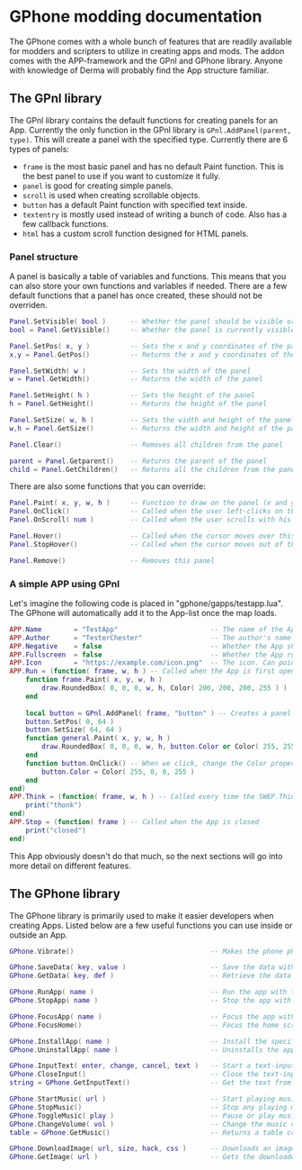 # GPhone modding documentation
The GPhone comes with a whole bunch of features that are readily available
for modders and scripters to utilize in creating apps and mods.The addon comes with the APP-framework and the GPnl and GPhone library.
Anyone with knowledge of Derma will probably find the App structure familiar.

## The GPnl library
The GPnl library contains the default functions for creating panels for an App.
Currently the only function in the GPnl library is `GPnl.AddPanel(parent, type)`.
This will create a panel with the specified type. Currently there are 6 types of panels:
* `frame` is the most basic panel and has no default Paint function. This is the best panel to use if you want to customize it fully.
* `panel` is good for creating simple panels.
* `scroll` is used when creating scrollable objects.
* `button` has a default Paint function with specified text inside.
* `textentry` is mostly used instead of writing a bunch of code. Also has a few callback functions.
* `html` has a custom scroll function designed for HTML panels.

### Panel structure
A panel is basically a table of variables and functions.
This means that you can also store your own functions and variables if needed.
There are a few default functions that a panel has once created, these should not be overriden.
```lua
Panel.SetVisible( bool )      -- Whether the panel should be visible or not (chil panels won't be drawn)
bool = Panel.GetVisible()     -- Whether the panel is currently visible or not

Panel.SetPos( x, y )          -- Sets the x and y coordinates of the panel
x,y = Panel.GetPos()          -- Returns the x and y coordinates of the panel

Panel.SetWidth( w )           -- Sets the width of the panel
w = Panel.GetWidth()          -- Returns the width of the panel

Panel.SetHeight( h )          -- Sets the height of the panel
h = Panel.GetHeight()         -- Returns the height of the panel

Panel.SetSize( w, h )         -- Sets the width and height of the panel
w,h = Panel.GetSize()         -- Returns the width and height of the panel

Panel.Clear()                 -- Removes all children from the panel

parent = Panel.Getparent()    -- Returns the parent of the panel
child = Panel.GetChildren()   -- Returns all the children from the panel
```
There are also some functions that you can override:
```lua
Panel.Paint( x, y, w, h )     -- Function to draw on the panel (x and y are not needed unless you change the viewport)
Panel.OnClick()               -- Called when the user left-clicks on this panel
Panel.OnScroll( num )         -- Called when the user scrolls with his mouse (only works on scroll-type panels)

Panel.Hover()                 -- Called when the cursor moves over this panel
Panel.StopHover()             -- Called when the cursor moves out of this panel

Panel.Remove()                -- Removes this panel
```

### A simple APP using GPnl
Let's imagine the following code is placed in "gphone/gapps/testapp.lua".
The GPhone will automatically add it to the App-list once the map loads.

```lua
APP.Name        = "TestApp"                       -- The name of the App
APP.Author      = "TesterChester"                 -- The author's name
APP.Negative    = false                           -- Whether the App should use negative top-colors or not
APP.Fullscreen  = false                           -- Whether the App runs in fullscreen or not
APP.Icon        = "https://example.com/icon.png"  -- The icon. Can point to a local file or an online file
APP.Run = (function( frame, w, h ) -- Called when the App is first opened
	function frame.Paint( x, y, w, h )
		draw.RoundedBox( 0, 0, 0, w, h, Color( 200, 200, 200, 255 ) )
	end
	
	local button = GPnl.AddPanel( frame, "button" ) -- Creates a panel of "button" type
	button.SetPos( 0, 64 )
	button.SetSize( 64, 64 )
	function general.Paint( x, y, w, h )
		draw.RoundedBox( 0, 0, 0, w, h, button.Color or Color( 255, 255, 255, 255 ) ) -- Paint the button using the color or white
	end
	function button.OnClick() -- When we click, change the Color property
		button.Color = Color( 255, 0, 0, 255 )
	end
end)
APP.Think = (function( frame, w, h ) -- Called every time the SWEP.Think function is called
	print("thonk")
end)
APP.Stop = (function( frame ) -- Called when the App is closed
	print("closed")
end)
```

This App obviously doesn't do that much, so the next sections will go into more detail on different features.

## The GPhone library
The GPhone library is primarily used to make it easier developers when creating Apps.
Listed below are a few useful functions you can use inside or outside an App.
```lua
GPhone.Vibrate()                                  -- Makes the phone physically vibrate

GPhone.SaveData( key, value )                     -- Save the data with the specific key
GPhone.GetData( key, def )                        -- Retrieve the data with the specific key or def if nothing was found

GPhone.RunApp( name )                             -- Run the app with the specific name
GPhone.StopApp( name )                            -- Stop the app with the specific name

GPhone.FocusApp( name )                           -- Focus the app with the specific name
GPhone.FocusHome()                                -- Focus the home screen

GPhone.InstallApp( name )                         -- Install the specific app
GPhone.UninstallApp( name )                       -- Uninstalls the app

GPhone.InputText( enter, change, cancel, text )   -- Start a text-input with enter, change and cancel functions
GPhone.CloseInput()                               -- Close the text-input (doesn't call the cancel function)
string = GPhone.GetInputText()                    -- Get the text from the text-input

GPhone.StartMusic( url )                          -- Start playing music from the URL
GPhone.StopMusic()                                -- Stop any playing music
GPhone.ToggleMusic( play )                        -- Pause or play music
GPhone.ChangeVolume( vol )                        -- Change the music volume (0-1)
table = GPhone.GetMusic()                         -- Returns a table containing data for the music

GPhone.DownloadImage( url, size, hack, css )      -- Downloads an image from the provided URL with size
GPhone.GetImage( url )                            -- Gets the downloaded image or a callback texture if not found
```